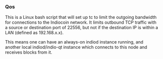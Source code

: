 ### Qos ###

This is a Linux bash script that will set up tc to limit the outgoing bandwidth for connections to the Indiocoin network. It limits outbound TCP traffic with a source or destination port of 22556, but not if the destination IP is within a LAN (defined as 192.168.x.x).

This means one can have an always-on indiod instance running, and another local indiod/indio-qt instance which connects to this node and receives blocks from it.
